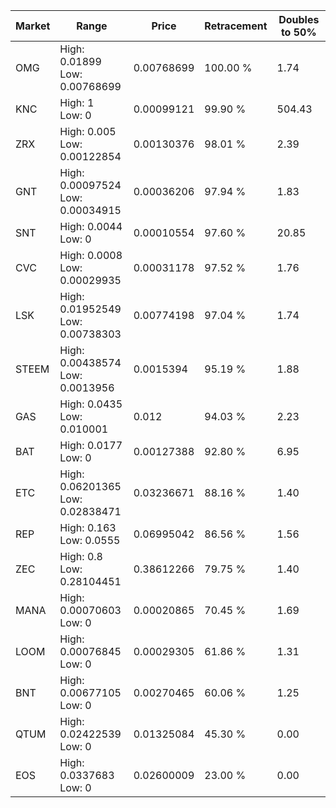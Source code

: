 | Market | Range | Price| Retracement | Doubles to 50% |
| --- | --- | --- | --- | --- |
| OMG | High: 0.01899<br />Low: 0.00768699 | 0.00768699 | 100.00 % | 1.74 |
| KNC | High: 1<br />Low: 0 | 0.00099121 | 99.90 % | 504.43 |
| ZRX | High: 0.005<br />Low: 0.00122854 | 0.00130376 | 98.01 % | 2.39 |
| GNT | High: 0.00097524<br />Low: 0.00034915 | 0.00036206 | 97.94 % | 1.83 |
| SNT | High: 0.0044<br />Low: 0 | 0.00010554 | 97.60 % | 20.85 |
| CVC | High: 0.0008<br />Low: 0.00029935 | 0.00031178 | 97.52 % | 1.76 |
| LSK | High: 0.01952549<br />Low: 0.00738303 | 0.00774198 | 97.04 % | 1.74 |
| STEEM | High: 0.00438574<br />Low: 0.0013956 | 0.0015394 | 95.19 % | 1.88 |
| GAS | High: 0.0435<br />Low: 0.010001 | 0.012 | 94.03 % | 2.23 |
| BAT | High: 0.0177<br />Low: 0 | 0.00127388 | 92.80 % | 6.95 |
| ETC | High: 0.06201365<br />Low: 0.02838471 | 0.03236671 | 88.16 % | 1.40 |
| REP | High: 0.163<br />Low: 0.0555 | 0.06995042 | 86.56 % | 1.56 |
| ZEC | High: 0.8<br />Low: 0.28104451 | 0.38612266 | 79.75 % | 1.40 |
| MANA | High: 0.00070603<br />Low: 0 | 0.00020865 | 70.45 % | 1.69 |
| LOOM | High: 0.00076845<br />Low: 0 | 0.00029305 | 61.86 % | 1.31 |
| BNT | High: 0.00677105<br />Low: 0 | 0.00270465 | 60.06 % | 1.25 |
| QTUM | High: 0.02422539<br />Low: 0 | 0.01325084 | 45.30 % | 0.00 |
| EOS | High: 0.0337683<br />Low: 0 | 0.02600009 | 23.00 % | 0.00 |
